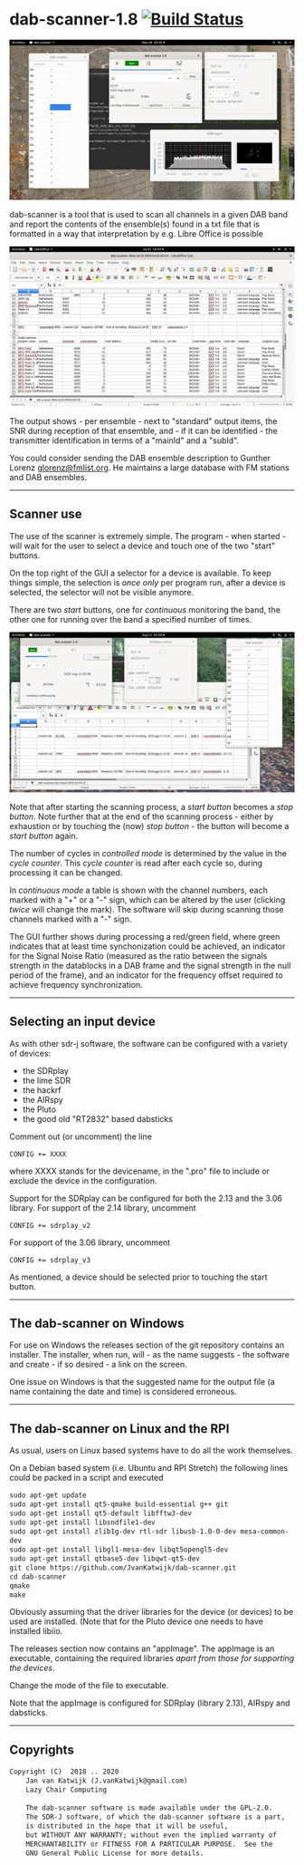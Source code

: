 # dab-scanner-1.8 [![Build Status](https://travis-ci.org/JvanKatwijk/dab-scanner.svg?branch=master)](https://travis-ci.org/JvanKatwijk/dab-scanner)


![dab scanner](/dab-scanner-1.7.png?raw=true)

dab-scanner is a tool that is used to scan all channels in a given
DAB band and report the contents of the ensemble(s) found in a txt file
that is formatted in a way that interpretation by e.g. Libre Office is
possible

![dab scanner output](/dab-scanner-output.png?raw=true)

The output shows - per ensemble - next to "standard" output items, the
SNR during reception of that ensemble, and - if it can be identified -
the transmitter identification in terms of a "mainId" and a "subId".

You could consider sending the DAB ensemble description to Gunther Lorenz glorenz@fmlist.org. He maintains a large database with FM stations and DAB ensembles.


-----------------------------------------------------------------------
Scanner use
-----------------------------------------------------------------------

The use of the scanner is extremely simple. The program - when started -
will wait for the user to select a device and touch  one of the two
"start" buttons.

On the top right of the GUI a selector for a device is available.
To keep things simple, the selection is *once only* per program run,
after a device is selected, the selector will not be visible anymore.

There are two *start* buttons, one for *continuous* monitoring the band,
the other one for running over the band a specified number of times.

![dab scanner](/dab-summary.png?raw=true)

Note that after starting the scanning process, a *start button* becomes a
*stop button*. Note further that at the end of the scanning process - either by exhaustion or
by touching the (now) *stop button* - the button will become a *start button* again.

The number of cycles in *controlled mode* is determined by the value in the
*cycle counter*. This *cycle counter* is read after each cycle so, during processing
it can be changed.

In *continuous mode* a table is shown with the channel numbers, each marked with a "+" or a "-" sign,
which can be altered by the user (clicking *twice* will change the mark). The software will skip during
scanning those channels marked with a "-" sign.


The GUI further shows during processing a red/green field, where green indicates that at least time synchonization could be achieved, an indicator for the 
Signal Noise Ratio (measured as the ratio between the signals strength
in the datablocks in a DAB frame and the signal strength in the null period
of the frame), and an indicator for the frequency offset required to achieve frequency synchronization.

---------------------------------------------------------------------------
Selecting an input device
---------------------------------------------------------------------------

As with other sdr-j software, the software can be configured with a
variety of devices:
 
* the SDRplay
* the lime SDR
* the hackrf
* the AIRspy
* the Pluto
* the good old "RT2832" based dabsticks

Comment out (or uncomment) the line

	CONFIG += XXXX

where XXXX stands for the devicename, in the ".pro" file to include
or exclude the device in the configuration.

Support for the SDRplay can be configured for both the 2.13 and the 3.06
library.
For support of the 2.14 library, uncomment

	CONFIG += sdrplay_v2

For support of the 3.06 library, uncomment

	CONFIG += sdrplay_v3

As mentioned, a device should be selected prior to touching the start button.

----------------------------------------------------------------------------
The dab-scanner on Windows
----------------------------------------------------------------------------

For use on Windows the releases section of the git repository contains
an installer. The installer, when run, will - as the name suggests -
the software and create - if so desired - a link on the screen.

One issue on Windows is that the suggested name for the output file (a name containing the date and time)
is considered erroneous. 

----------------------------------------------------------------------------
The dab-scanner on Linux and the RPI
----------------------------------------------------------------------------

As usual, users on Linux based systems have to do all the work themselves.

On a Debian based system (i.e. Ubuntu and RPI Stretch) the following
lines could be packed in a script and executed

	sudo apt-get update
	sudo apt-get install qt5-qmake build-essential g++ git 
	sudo apt-get install qt5-default libfftw3-dev 
	sudo apt-get install libsndfile1-dev
	sudo apt-get install zlib1g-dev rtl-sdr libusb-1.0-0-dev mesa-common-dev
	sudo apt-get install libgl1-mesa-dev libqt5opengl5-dev 
	sudo apt-get install qtbase5-dev libqwt-qt5-dev
	git clone https://github.com/JvanKatwijk/dab-scanner.git
	cd dab-scanner
	qmake
	make

Obviously assuming that the driver libraries for the device (or devices) to
be used are installed. (Note that for the Pluto device one needs to
have installed libiio.

The releases section now contains an "appImage". The appImage
is an executable, containing the required libraries *apart from those
for supporting the devices*.

Change the mode of the file to executable.

Note that the appImage is configured for SDRplay (library 2.13), AIRspy
and dabsticks.

------------------------------------------------------------------------------
Copyrights
------------------------------------------------------------------------------

  	Copyright (C)  2018 .. 2020
        Jan van Katwijk (J.vanKatwijk@gmail.com)
        Lazy Chair Computing

        The dab-scanner software is made available under the GPL-2.0.
        The SDR-J software, of which the dab-scanner software is a part,
        is distributed in the hope that it will be useful,
        but WITHOUT ANY WARRANTY; without even the implied warranty of
        MERCHANTABILITY or FITNESS FOR A PARTICULAR PURPOSE.  See the
        GNU General Public License for more details.

